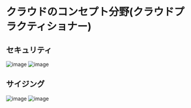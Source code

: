 # クラウドのコンセプト分野(クラウドプラクティショナー)


## セキュリティ
![image](https://user-images.githubusercontent.com/20104403/231077088-373fcedf-f2d4-4d68-a669-fd96c718e3be.png)
![image](https://user-images.githubusercontent.com/20104403/231077284-8a21a388-2643-480c-8406-416fc501c186.png)

## サイジング
![image](https://user-images.githubusercontent.com/20104403/231077679-13b60f79-374e-4200-846b-f71383dfdc85.png)
![image](https://user-images.githubusercontent.com/20104403/231077748-a7be960d-4597-43a5-9eea-75ae6c23d9b1.png)

